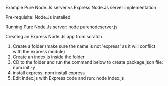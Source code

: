 Example Pure Node.Js server vs Express Node.Js server implementation

Pre-requisite: Node.Js installed 

Running Pure Node.Js server:
node purenodeserver.js

Creating an Express Node.Js app from scratch
1. Create a folder (make sure the name is not 'express' as it will conflict with the express module)
2. Create an index.js inside the folder
3. CD to the folder and run the command below to create package.json file:
    npm init -y
4. install express:
    npm install express
5. Edit index.js with Express code and run:
    node index.js
